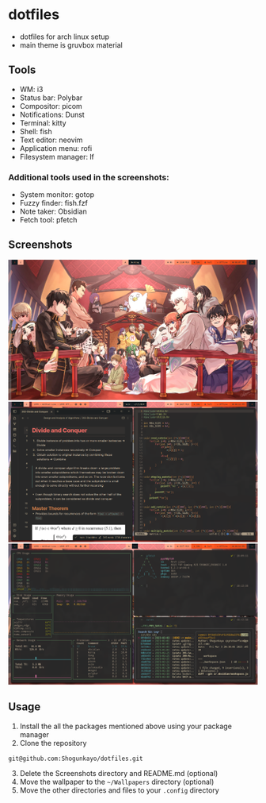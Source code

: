 # dotfiles
- dotfiles for arch linux setup
- main theme is gruvbox material

## Tools
- WM: i3
- Status bar: Polybar
- Compositor: picom
- Notifications: Dunst
- Terminal: kitty
- Shell: fish
- Text editor: neovim
- Application menu: rofi
- Filesystem manager: lf

### Additional tools used in the screenshots:
- System monitor: gotop
- Fuzzy finder: fish.fzf
- Note taker: Obsidian
- Fetch tool: pfetch

## Screenshots
![rice1](https://github.com/Shogunkayo/dotfiles/blob/main/Screenshots/rice1.png)
![rice2](https://github.com/Shogunkayo/dotfiles/blob/main/Screenshots/rice2.png)
![rice3](https://github.com/Shogunkayo/dotfiles/blob/main/Screenshots/rice3.png)

## Usage
1. Install the all the packages mentioned above using your package manager
2. Clone the repository
```
git@github.com:Shogunkayo/dotfiles.git
```
3. Delete the Screenshots directory and README.md (optional)
4. Move the wallpaper to the `~/Wallpapers` directory (optional)
5. Move the other directories and files to your `.config` directory
